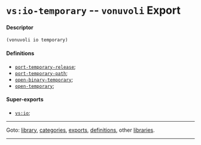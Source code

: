 

<a id='export__vonuvoli__vs_3a_io-temporary'></a>

# `vs:io-temporary` -- `vonuvoli` Export


<a id='export__vonuvoli__vs_3a_io-temporary__descriptor'></a>

#### Descriptor

````
(vonuvoli io temporary)
````


<a id='export__vonuvoli__vs_3a_io-temporary__definitions'></a>

#### Definitions

 * [`port-temporary-release`](../../vonuvoli/definitions/port-temporary-release.md#definition__vonuvoli__port-temporary-release);
 * [`port-temporary-path`](../../vonuvoli/definitions/port-temporary-path.md#definition__vonuvoli__port-temporary-path);
 * [`open-binary-temporary`](../../vonuvoli/definitions/open-binary-temporary.md#definition__vonuvoli__open-binary-temporary);
 * [`open-temporary`](../../vonuvoli/definitions/open-temporary.md#definition__vonuvoli__open-temporary);


<a id='export__vonuvoli__vs_3a_io-temporary__super-exports'></a>

#### Super-exports

 * [`vs:io`](../../vonuvoli/exports/vs_3a_io.md#export__vonuvoli__vs_3a_io);

----

Goto: [library](../../vonuvoli/_index.md#library__vonuvoli), [categories](../../vonuvoli/categories/_index.md#toc__vonuvoli__categories), [exports](../../vonuvoli/exports/_index.md#toc__vonuvoli__exports), [definitions](../../vonuvoli/definitions/_index.md#toc__vonuvoli__definitions), other [libraries](../../_libraries.md#toc__libraries).

----

